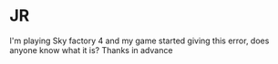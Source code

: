 # JR
I'm playing Sky factory 4 and my game started giving this error, does anyone know what it is? Thanks in advance
